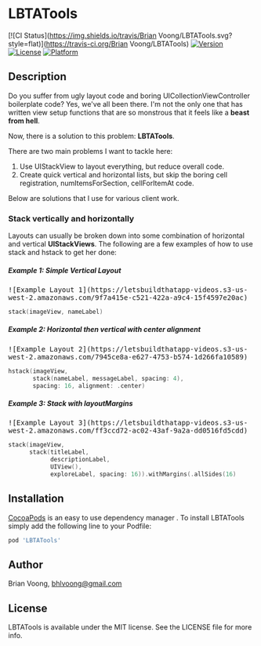 # LBTATools

[![CI Status](https://img.shields.io/travis/Brian Voong/LBTATools.svg?style=flat)](https://travis-ci.org/Brian Voong/LBTATools)
[![Version](https://img.shields.io/cocoapods/v/LBTATools.svg?style=flat)](https://cocoapods.org/pods/LBTATools)
[![License](https://img.shields.io/cocoapods/l/LBTATools.svg?style=flat)](https://cocoapods.org/pods/LBTATools)
[![Platform](https://img.shields.io/cocoapods/p/LBTATools.svg?style=flat)](https://cocoapods.org/pods/LBTATools)

## Description
Do you suffer from ugly layout code and boring UICollectionViewController boilerplate code?  Yes, we've all been there. I'm not the only one that has written view setup functions that are so monstrous that it feels like a **beast from hell**.  

Now, there is a solution to this problem: **LBTATools**.

There are two main problems I want to tackle here:

1. Use UIStackView to layout everything, but reduce overall code.
2. Create quick vertical and horizontal lists, but skip the boring cell registration, numItemsForSection, cellForItemAt code.

Below are solutions that I use for various client work.

### Stack vertically and horizontally
Layouts can usually be broken down into some combination of horizontal and vertical **UIStackViews**. The following are a few examples of how to use stack and hstack to get her done:

##### Example 1: Simple Vertical Layout
<kbd>
![Example Layout 1](https://letsbuildthatapp-videos.s3-us-west-2.amazonaws.com/9f7a415e-c521-422a-a9c4-15f4597e20ac)
</kbd>

```swift
stack(imageView, nameLabel)
```

##### Example 2: Horizontal then vertical with center alignment
<kbd>
![Example Layout 2](https://letsbuildthatapp-videos.s3-us-west-2.amazonaws.com/7945ce8a-e627-4753-b574-1d266fa10589)
</kbd>

```swift
hstack(imageView,
       stack(nameLabel, messageLabel, spacing: 4),
       spacing: 16, alignment: .center)
```


##### Example 3: Stack with layoutMargins
<kbd>
![Example Layout 3](https://letsbuildthatapp-videos.s3-us-west-2.amazonaws.com/ff3ccd72-ac02-43af-9a2a-dd0516fd5cdd)
</kbd>

```swift
stack(imageView,
      stack(titleLabel, 
      		descriptionLabel, 
      		UIView(), 
      		exploreLabel, spacing: 16)).withMargins(.allSides(16)
```


## Installation

[CocoaPods](https://cocoapods.org) is an easy to use dependency manager . To install LBTATools simply add the following line to your Podfile:

```ruby
pod 'LBTATools'
```

## Author

Brian Voong, bhlvoong@gmail.com

## License

LBTATools is available under the MIT license. See the LICENSE file for more info.
